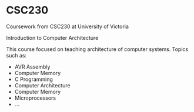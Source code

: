 # CSC230
Coursework from CSC230 at University of Victoria

Introduction to Computer Architecture 

This course focused on teaching architecture of computer systems. 
Topics such as:
- AVR Assembly 
- Computer Memory
- C Programming
- Computer Architecture 
- Computer Memory
- Microprocessors 
- ...
